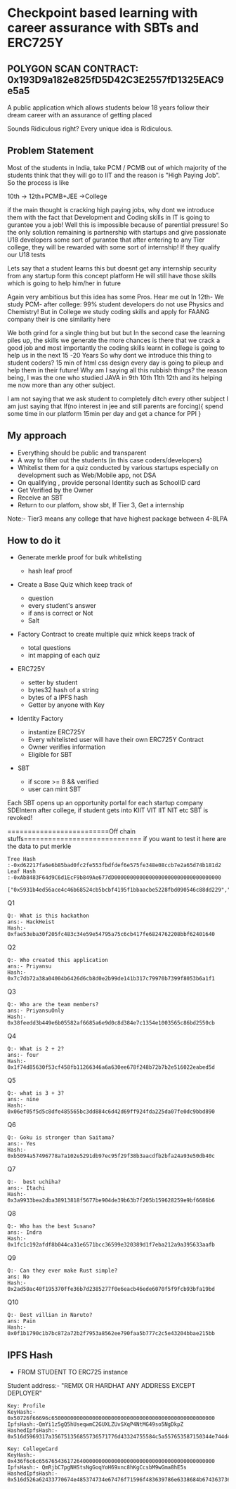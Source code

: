 # Checkpoint based learning with career assurance with SBTs and ERC725Y

## POLYGON SCAN CONTRACT: 0x193D9a182e825fD5D42C3E2557fD1325EAC9e5a5

A public application which allows students below 18 years
follow their dream career with an assurance of getting placed

Sounds Ridiculous right? Every unique idea is Ridiculous.

## Problem Statement

Most of the students in India, take PCM / PCMB out of which
majority of the students think that they will go to IIT
and the reason is "High Paying Job". So the process is like

10th -> 12th+PCMB+JEE ->College

if the main thought is cracking high paying jobs, why dont we
introduce them with the fact that Development and Coding skills
in IT is going to gurantee you a job! Well this is impossible
because of parential pressure!
So the only solution remaining is partnership with startups
and give passionate U18 developers some sort of gurantee
that after entering to any Tier college, they will be rewarded with some
sort of internship! If they qualify our U18 tests

Lets say that a student learns this but doesnt get any internship
security from any startup form this concept platform
He will still have those skills which is going to help him/her in future

Again very ambitious but this idea has some Pros. Hear me out
In 12th- We study PCM- after college: 99% student developers
do not use Physics and Chemistry!
But in College we study coding skills and apply for FAANG company
their is one similarity here

We both grind for a single thing
but but but In the second case the learning piles up, the skills
we generate the more chances is there that we crack a good job
and most importantly the coding skills learnt in college is going
to help us in the next 15 -20 Years
So why dont we introduce this thing to student coders? 15 min of
html css design every day is going to pileup and help them in their
future!
Why am I saying all this rubbish things?
the reason being, I was the one who studied JAVA in 9th 10th 11th 12th
and its helping me now more than any other subject.

I am not saying that we ask student to completely ditch every other subject
I am just saying that
If(no interest in jee and still parents are forcing){
spend some time in our platform
15min per day and get a chance for PPI
}

## My approach

- Everything should be public and transparent
- A way to filter out the students (in this case coders/developers)
- Whitelist them for a quiz conducted by various startups
  especially on development such as Web/Mobile app, not DSA
- On qualifying , provide personal Identity such as SchoolID card
- Get Verified by the Owner
- Receive an SBT
- Return to our platfom, show sbt, If Tier 3, Get a internship

Note:- Tier3 means any college that have highest package between 4-8LPA

## How to do it

- Generate merkle proof for bulk whitelisting

  - hash leaf proof

- Create a Base Quiz which keep track of

  - question
  - every student's answer
  - if ans is correct or Not
  - Salt

- Factory Contract to create multiple quiz whick keeps track of

  - total questions
  - int mapping of each quiz

- ERC725Y

  - setter by student
  - bytes32 hash of a string
  - bytes of a IPFS hash
  - Getter by anyone with Key

- Identity Factory

  - instantize ERC725Y
  - Every whitelisted user will have their own ERC725Y Contract
  - Owner verifies information
  - Eligible for SBT

- SBT
  - if score >= 8 && verified
  - user can mint SBT

Each SBT opens up an opportunity portal for each startup company
SDEIntern after college, if student gets into KIIT VIT IIT NIT etc
SBT is revoked!

=========================Off chain stuffs=============================
if you want to test it
here are the data to put
merkle

    Tree Hash :-0xd62217fa6e6b85bad0fc2fe553fbdfdef6e575fe348e08ccb7e2a65d74b181d2
    Leaf Hash :-0xAb8483F64d9C6d1EcF9b849Ae677dD0000000000000000000000000000000000

    ["0x5931b4ed56ace4c46b68524cb5bcbf4195f1bbaacbe5228fbd090546c88dd229","0x056d1439b159e9aea07c84d40a2602be4b31e6927f0351c443076a7793ce2fa4","0x6d6cbee8dcc53afd0fe8468716e17f2c38de5112a301ca32c586f1daa063b47d","0x7ebe0de29163910336a767ec85de31db97c03cad12d264c6a3106088cf4c0f82","0x690beed26cf328227f23c0cbeecbb85280b30be6d94ac54ce44599b834cfb9f4"]

Q1

    Q:- What is this hackathon
    ans:- HackHeist
    Hash:- 0xfae53eba30f205fc483c34e59e54795a75c6cb417fe6824762208bbf62401640

Q2

    Q:- Who created this application
    ans:- Priyansu
    Hash:- 0x7c7db72a38a04004b6426d6cb8d0e2b99de141b317c79970b7399f8053b6a1f1

Q3

    Q:- Who are the team members?
    ans:- PriyansuOnly
    Hash:- 0x38feedd3b449e6b05582af6685a6e9d0c8d384e7c1354e1003565c86bd2550cb

Q4

    Q:- What is 2 + 2?
    ans:- four
    Hash:- 0x1f74d85630f53cf458fb11266346a6a630ee678f248b72b7b2e516022eabed5d

Q5

    Q:- what is 3 + 3?
    ans:- nine
    Hash:- 0x06ef05f5d5c8dfe485565bc3dd884c6d42d69ff924fda225da07fe0dc9bbd890

Q6

    Q:- Goku is stronger than Saitama?
    ans:- Yes
    Hash:- 0xb5094a57496778a7a102e5291db97ec95f29f38b3aacdfb2bfa24a93e50db40c

Q7

    Q:-  best uchiha?
    ans:- Itachi
    Hash:- 0x3a9933bea2dba38913818f5677be904de39b63b7f205b159628259e9bf6686b6

Q8

    Q:- Who has the best Susano?
    ans:- Indra
    Hash:- 0x1fc1c192afdf8b044ca31e6571bcc36599e320389d1f7eba212a9a395633aafb

Q9

    Q:- Can they ever make Rust simple?
    ans: No
    Hash:- 0x2ad50ac40f195370ffe36b7d2385277f0e6eacb46ede6070f5f9fcb93bfa19bd

Q10

    Q:- Best villian in Naruto?
    ans: Pain
    Hash:- 0x0f1b1790c1b7bc872a72b2f7953a8562ee790faa5b777c2c5e43204bbae215bb

## IPFS Hash

- FROM STUDENT TO ERC725 instance

Student address:- "REMIX OR HARDHAT ANY ADDRESS EXCEPT DEPLOYER"

    Key: Profile
    KeyHash:- 0x50726f66696c6500000000000000000000000000000000000000000000000000
    IpfsHash:-QmYi1z5gQ5hUseqwmC2GUXLZUvSXqP4NtMG49so5NgDkpZ
    HashedIpfsHash:- 0x516d5969317a356751356855736571776d43324755584c5a557653587150344e744d473439736f354e67446b705a

    Key: CollegeCard
    KeyHash:- 0x436f6c6c65676543617264000000000000000000000000000000000000000000
    IpfsHash:- QmRjbC7pgNHStsNgGoqYoH69xnc8hKgCcsbM9wGma8hE5s
    HashedIpfsHash:- 0x516d526a62433770674e485374734e67476f71596f483639786e6338684b67436373624d3977476d613868453573

